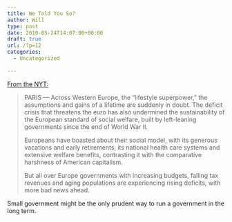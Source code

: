 ```yaml
---
title: We Told You So?
author: Will
type: post
date: 2010-05-24T14:07:00+00:00
draft: true
url: /?p=12
categories:
  - Uncategorized

---
```

[From the NYT:][1]

> PARIS — Across Western Europe, the “lifestyle superpower,” the assumptions and gains of a lifetime are suddenly in doubt. The deficit crisis that threatens the euro has also undermined the sustainability of the European standard of social welfare, built by left-leaning governments since the end of World War II.
> 
> Europeans have boasted about their social model, with its generous vacations and early retirements, its national health care systems and extensive welfare benefits, contrasting it with the comparative harshness of American capitalism.
> 
> But all over Europe governments with increasing budgets, falling tax revenues and aging populations are experiencing rising deficits, with more bad news ahead. 

Small government might be the only prudent way to run a government in the long term.

 [1]: http://www.nytimes.com/2010/05/23/world/europe/23europe.html?ref=todayspaper